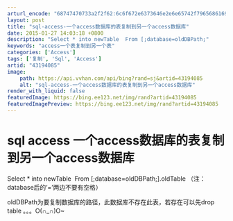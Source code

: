 ```yaml
---
arturl_encode: "68747470733a2f2f62:6c6f672e6373646e2e6e65742f796568616966616e78696e67:2f61727469636c652f64657461696c732f3433313934303835"
layout: post
title: "sql-access-一个access数据库的表复制到另一个access数据库"
date: 2015-01-27 14:03:18 +0800
description: "Select * into newTable  From [;database=oldDBPath;"
keywords: "access一个表复制到另一个表"
categories: ['Access']
tags: ['复制', 'Sql', 'Access']
artid: "43194085"
image:
    path: https://api.vvhan.com/api/bing?rand=sj&artid=43194085
    alt: "sql-access-一个access数据库的表复制到另一个access数据库"
render_with_liquid: false
featuredImage: https://bing.ee123.net/img/rand?artid=43194085
featuredImagePreview: https://bing.ee123.net/img/rand?artid=43194085
---
```


# sql access 一个access数据库的表复制到另一个access数据库

Select \* into newTable  From [;database=oldDBPath;].oldTable （注：database后的‘=’两边不要有空格）

oldDBPath为要复制数据库的路径，此数据库不存在此表，若存在可以先drop table 。。。O(∩\_∩)O~